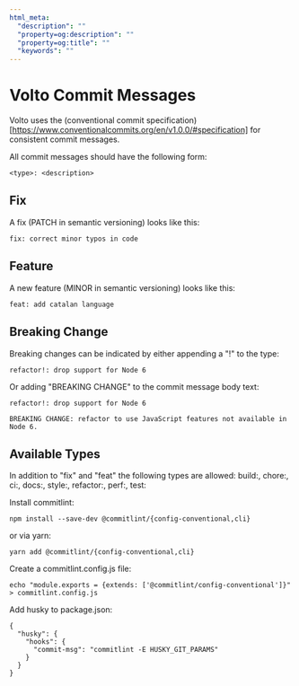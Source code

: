 ```yaml
---
html_meta:
  "description": ""
  "property=og:description": ""
  "property=og:title": ""
  "keywords": ""
---
```


# Volto Commit Messages

Volto uses the (conventional commit specification)[https://www.conventionalcommits.org/en/v1.0.0/#specification] for consistent commit messages.

All commit messages should have the following form:

````
<type>: <description>
````

## Fix

A fix (PATCH in semantic versioning) looks like this:

````
fix: correct minor typos in code
````

## Feature

A new feature (MINOR in semantic versioning) looks like this:

````
feat: add catalan language
````

## Breaking Change

Breaking changes can be indicated by either appending a "!" to the type:

````
refactor!: drop support for Node 6
````

Or adding "BREAKING CHANGE" to the commit message body text:

````
refactor!: drop support for Node 6

BREAKING CHANGE: refactor to use JavaScript features not available in Node 6.
````

## Available Types

In addition to "fix" and "feat" the following types are allowed:
build:, chore:, ci:, docs:, style:, refactor:, perf:, test:



Install commitlint:

````
npm install --save-dev @commitlint/{config-conventional,cli}
````

or via yarn:

````
yarn add @commitlint/{config-conventional,cli}
````

Create a commitlint.config.js file:

````
echo "module.exports = {extends: ['@commitlint/config-conventional']}" > commitlint.config.js
````

Add husky to package.json:

````
{
  "husky": {
    "hooks": {
      "commit-msg": "commitlint -E HUSKY_GIT_PARAMS"
    }  
  }
}
````